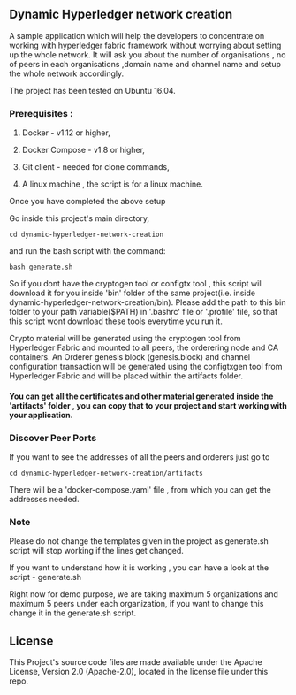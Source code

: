 ## Dynamic Hyperledger network creation

A sample application which will help the developers to concentrate on working with hyperledger fabric framework without worrying about setting up the whole network.
It will ask you about the number of organisations , no of peers in each organisations ,domain name and channel name and setup the whole network accordingly.

The project has been tested on Ubuntu 16.04.

### Prerequisites :

1. Docker - v1.12 or higher,

2. Docker Compose - v1.8 or higher,

3. Git client - needed for clone commands,

4. A linux machine , the script is for a linux machine.


Once you have completed the above setup

Go inside this project's main directory,

```
cd dynamic-hyperledger-network-creation
```


and run the bash script with the command:

```
bash generate.sh
```


So if you dont have the cryptogen tool or configtx tool , this script will download it for you inside 'bin' folder of the same project(i.e. inside dynamic-hyperledger-network-creation/bin). Please add
the path to this  bin folder  to your path variable($PATH) in '.bashrc' file or '.profile' file, so that this script wont download these tools everytime you run it.

Crypto material will be  generated using the cryptogen tool from Hyperledger Fabric and mounted to all peers, the orderering node and CA containers. 
An Orderer genesis block (genesis.block) and channel configuration transaction will be  generated using the configtxgen tool from Hyperledger Fabric and will be  placed within the artifacts folder.


#### You can get all the certificates and other material generated inside the 'artifacts' folder , you can copy that to your project and start working with your application.

### Discover Peer Ports

If you want to see the addresses of all the peers and orderers just go to

```
cd dynamic-hyperledger-network-creation/artifacts
```

There will be a 'docker-compose.yaml' file , from which you can get the addresses needed.


### Note
Please do not change the templates given in the project as generate.sh script will stop working if the lines get changed.

If you want to understand how it is working , you can have a look at the script -  generate.sh

Right now for demo purpose, we are taking maximum 5 organizations and maximum  5 peers under each organization, if you want to change this change it in the generate.sh script.

## License

This Project's source code files are made available under the Apache License, Version 2.0 (Apache-2.0), located in the license file under this repo.


